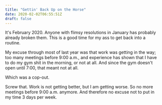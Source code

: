 ```yaml
---
title: "Gettin' Back Up on the Horse"
date: 2020-02-02T06:55:51Z
draft: false
---
```


It's February 2020.  Anyone with flimsy resolutions in January has probably already broken them.  This is a good time for my ass to get back into a routine.

My excuse through most of last year was that work was getting in the way; too many meetings before 9:00 a.m., and experience has shown that I have to do my gym shit in the morning, or not at all.  And since the gym doesn't open until 7:00, that meant not at all.

Which was a cop-out.  

Screw that.  Work is not getting better, but I am getting worse.  So no more meetings before 9:00 a.m. anymore.  And therefore no excuse not to put in my time 3 days per week.
